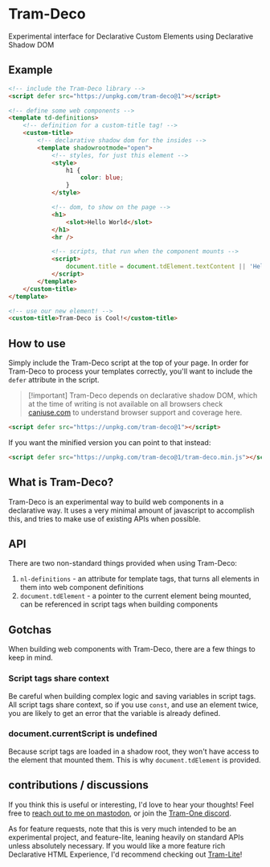# Tram-Deco

Experimental interface for Declarative Custom Elements using Declarative Shadow DOM

## Example

```html
<!-- include the Tram-Deco library -->
<script defer src="https://unpkg.com/tram-deco@1"></script>

<!-- define some web components -->
<template td-definitions>
	<!-- definition for a custom-title tag! -->
	<custom-title>
		<!-- declarative shadow dom for the insides -->
		<template shadowrootmode="open">
			<!-- styles, for just this element -->
			<style>
				h1 {
					color: blue;
				}
			</style>

			<!-- dom, to show on the page -->
			<h1>
				<slot>Hello World</slot>
			</h1>
			<hr />

			<!-- scripts, that run when the component mounts -->
			<script>
				document.title = document.tdElement.textContent || 'Hello World';
			</script>
		</template>
	</custom-title>
</template>

<!-- use our new element! -->
<custom-title>Tram-Deco is Cool!</custom-title>
```

## How to use

Simply include the Tram-Deco script at the top of your page. In order for Tram-Deco to process your templates correctly,
you'll want to include the `defer` attribute in the script.

> [!important] Tram-Deco depends on declarative shadow DOM, which at the time of writing is not available on all
> browsers check [caniuse.com](https://caniuse.com/declarative-shadow-dom) to understand browser support and coverage
> here.

```html
<script defer src="https://unpkg.com/tram-deco@1"></script>
```

If you want the minified version you can point to that instead:

```html
<script defer src="https://unpkg.com/tram-deco@1/tram-deco.min.js"></script>
```

## What is Tram-Deco?

Tram-Deco is an experimental way to build web components in a declarative way. It uses a very minimal amount of
javascript to accomplish this, and tries to make use of existing APIs when possible.

## API

There are two non-standard things provided when using Tram-Deco:

1. `nl-definitions` - an attribute for template tags, that turns all elements in them into web component definitions
2. `document.tdElement` - a pointer to the current element being mounted, can be referenced in script tags when building
   components

## Gotchas

When building web components with Tram-Deco, there are a few things to keep in mind.

### Script tags share context

Be careful when building complex logic and saving variables in script tags. All script tags share context, so if you use
`const`, and use an element twice, you are likely to get an error that the variable is already defined.

### document.currentScript is undefined

Because script tags are loaded in a shadow root, they won't have access to the element that mounted them. This is why
`document.tdElement` is provided.

## contributions / discussions

If you think this is useful or interesting, I'd love to hear your thoughts! Feel free to
[reach out to me on mastodon](https://fosstodon.org/@jrjurman), or join the
[Tram-One discord](https://discord.gg/dpBXAQC).

As for feature requests, note that this is very much intended to be an experimental project, and feature-lite, leaning
heavily on standard APIs unless absolutely necessary. If you would like a more feature rich Declarative HTML Experience,
I'd recommend checking out [Tram-Lite](https://tram-one.io/tram-lite/)!

